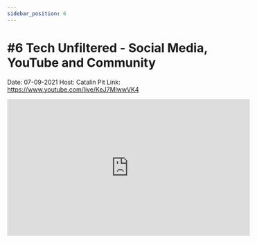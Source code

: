 ```yaml
---
sidebar_position: 6
---
```


# #6 Tech Unfiltered - Social Media, YouTube and Community

Date: 07-09-2021
Host: Catalin Pit
Link: https://www.youtube.com/live/KeJ7MlwwVK4

<iframe width="560" height="315" src="https://www.youtube.com/embed/KeJ7MlwwVK4" title="YouTube video player" frameborder="0" allow="accelerometer; autoplay; clipboard-write; encrypted-media; gyroscope; picture-in-picture; web-share" allowfullscreen></iframe>